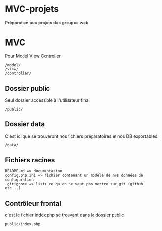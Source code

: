# MVC-projets
Préparation aux projets des groupes web

# MVC

Pour Model View Controller

    /model/
    /view/
    /controller/

## Dossier public

Seul dossier accessible à l'utilisateur final

    /public/

## Dossier data

C'est ici que se trouveront nos fichiers préparatoires et nos DB exportables

    /data/

## Fichiers racines

    README.md => documentation
    config.php.ini => fichier contenant un modèle de nos données de configuration
    .gitignore => liste ce qu'on ne veut pas mettre sur git (github etc...)

## Contrôleur frontal

c'est le fichier index.php se trouvant dans le dossier public

    public/index.php
